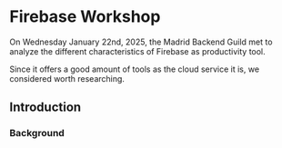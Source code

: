 # Firebase Workshop

On Wednesday January 22nd, 2025, the Madrid Backend Guild met to analyze the different characteristics of Firebase as productivity tool.

Since it offers a good amount of tools as the cloud service it is, we considered worth researching.

## Introduction

### Background